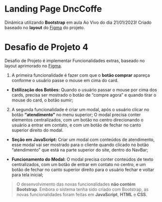 # Landing Page DncCoffe

Dinâmica utilizando **Bootstrap** em aula Ao Vivo do dia 21/01/2023!
Criado baseado no **layout** do [Figma](https://www.figma.com/file/eJEZKXJpCT4NdCsjgllSVu/Din%C3%A2mica-Day-6---DNC-Coffee?node-id=1%3A430&t=5djpKwNFB028MBrx-0) do projeto.

# Desafio de Projeto 4

Desafio de Projeto é implementar Funcionalidades extras, baseado no layout aprimorado no [Figma](https://www.figma.com/file/jkzIk9tHLdWkSadDmWrCeP/Projeto-4---DNC-Coffee?node-id=109%3A1888&t=1AuTbMPTZvwIA6gr-0).

 1. A primeira funcionalidade é fazer com que o **botão comprar** apareça conforme o usuário passe o
mouse em cima do card.

 - **Estilização dos Botões:**
Quando o usuário passar o mouse por cima dos cards, precisa ser
mostrado o botão de “compre agora” e quando tirar o mouse do card,
o botão sumir;
  
 2. A segunda funcionalidade é criar um modal, após o usuário clicar no botão **“atendimento”** no
menu superior; O modal precisa conter elementos centralizados, com um botão no centro
direcionando o usuário a entrar em contato, e com um botão de fechar no canto superior direito
do modal.

 - **Seção em JavaScript:**
Criar um modal com conteúdos de atendimento, esse modal vai ser
mostrado para o cliente quando clicado no botão “atendimento” que
está na parte superior do site, dentro do NavBar;

 - **Funcionamento do Modal:**
O modal precisa conter conteúdos de texto centralizados, com um
botão de entrar em contato no centro, e um botão de fechar no canto
superior direito para o usuário fechar e voltar para tela inicial;

 > O desenvolvimento das novas funcionalidades **não contém Bootstrap**. Embora o sistema
tenha sido criado com Bootstrap, as novas funcionalidades foram feitas em **JavaScript**, **HTML**
e **CSS**.


